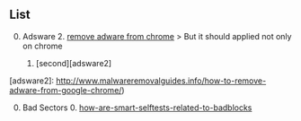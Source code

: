 ## List
<!-- numbering dead? -->
0. Adsware
    2. [remove adware from chrome][adsware1]
       > But it should applied not only on chrome

    1. [second][adsware2]

[adsware1]: https://malwaretips.com/blogs/remove-adware-from-chrome/
[adsware2]: http://www.malwareremovalguides.info/how-to-remove-adware-from-google-chrome/)


0. Bad Sectors
   0. [how-are-smart-selftests-related-to-badblocks][bad sector]

[bad sector]: https://serverfault.com/questions/506281/how-are-smart-selftests-related-to-badblocks
